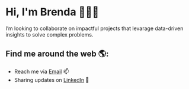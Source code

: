 # Hi, I'm Brenda 👩🏾‍💻

I’m looking to collaborate on impactful projects that levarage data-driven insights to solve complex problems.

## Find me around the web 🌎:
- Reach me via <a href="brendaekemezie@gmail.com">Email</a> 📫
- Sharing updates on <a href="https://www.linkedin.com/in/brenda-ekemezie-37564318b/">LinkedIn</a> 💼
